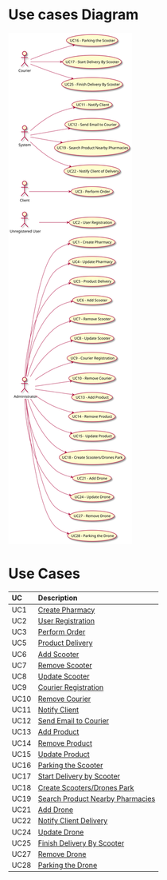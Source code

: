 # Use cases Diagram

![Use cases Diagram](DUC.svg)

# Use Cases
| UC  | Description                                                                          |                     
|:----|:-------------------------------------------------------------------------------------|
| UC1 | [Create Pharmacy](../UC1/UC1_CreatePharmacy.md)                                      |
| UC2 | [User Registration](../UC2/UC2_UserRegistration.md)                                  |
| UC3 | [Perform Order](../UC3/UC3_PerformOrder.md)                                          |
| UC5 | [Product Delivery](../UC5/UC5_ProductDelivery.md)                                    |
| UC6 | [Add Scooter](../UC6/UC6_AddScooter.md)                                              |
| UC7 | [Remove Scooter](../UC7/UC7_RemoveScooter.md)                                        |
| UC8 | [Update Scooter](../UC8/UC8_UpdateScooter.md)                                        |
| UC9 | [Courier Registration](../UC9/UC9_CourierRegistration.md)                            |
| UC10 | [Remove Courier](../UC10/UC10_RemoveCourier.md)                                     |
| UC11 | [Notify Client](../UC11/UC11_NotifyClient.md)                                       |
| UC12 | [Send Email to Courier](../UC12/UC12_SendEmailToCourier)                            |
| UC13 | [Add Product](../UC13/UC13_AddProduct.md)                                           |
| UC14 | [Remove Product](../UC14/UC14_RemoveProduct.md)                                     |
| UC15 | [Update Product](../UC15/UC15_UpdateProduct.md)                                     |
| UC16 | [Parking the Scooter](../UC16/UC16_ParkingTheScooter.md)                            |
| UC17 | [Start Delivery by Scooter](../UC17/UC17_StartDeliveryByScooter.md)                 |
| UC18 | [Create Scooters/Drones Park](../UC18/UC18_CreateScootersDronesPark.md)             |
| UC19 | [Search Product Nearby Pharmacies](../UC19/UC19_SearchProductNearbyPharmacies.md)   |
| UC21 | [Add Drone](../UC21/UC21_AddDrone.md)                                               |
| UC22 | [Notify Client Delivery](../UC22/UC22_NotifyClientDelivery.md)                      |
| UC24 | [Update Drone](../UC24/UC24_UpdateDrone.md)                                         |
| UC25 | [Finish Delivery By Scooter](../UC25/UC25_FinishDeliveryByScooter.md)               |
| UC27 | [Remove Drone](../UC27/UC27_RemoveDrone.md)                                         |
| UC28 | [Parking the Drone](../UC28/UC28_ParkingTheDrone.md)                                |
